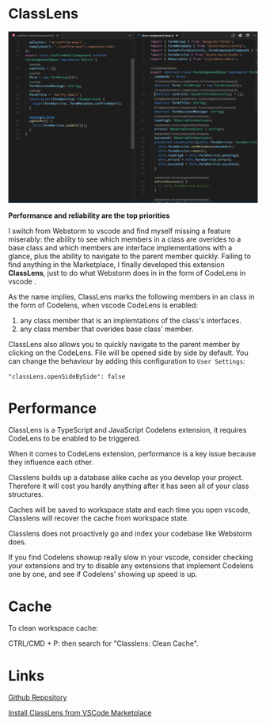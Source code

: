 # ClassLens

![ClassLens](./classlens.gif "Showcase")

**Performance and reliability are the top priorities**

I switch from Webstorm to vscode and find myself missing a feature miserably: the ability to see which members in a class are overides to a base class and which members are interface implementations with a glance, plus the ability to navigate to the parent member quickly. Failing to find anything in the Marketplace, I finally developed this extension **ClassLens**, just to do what Webstorm does in in the form of CodeLens in vscode .

As the name implies, ClassLens marks the following members in an class in the form of Codelens, when vscode CodeLens is enabled:

1.  any class member that is an implemtations of the class's interfaces.
2.  any class member that overides base class' member.

ClassLens also allows you to quickly navigate to the parent member by clicking on the CodeLens. File will be opened side by side by default. You can change the behaviour by adding this configuration to `User Settings`:

```
"classLens.openSideBySide": false
```

# Performance

ClassLens is a TypeScript and JavaScript Codelens extension, it requires CodeLens to be enabled to be triggered.

When it comes to CodeLens extension, performance is a key issue because they influence each other.

Classlens builds up a database alike cache as you develop your project. Therefore it will cost you hardly anything after it has seen all of your class structures.

Caches will be saved to workspace state and each time you open vscode, Classlens will recover the cache from workspace state.

Classlens does not proactively go and index your codebase like Webstorm does.

If you find Codelens showup really slow in your vscode, consider checking your extensions and try to disable any extensions that implement Codelens one by one, and see if Codelens' showing up speed is up.

# Cache

To clean workspace cache:

CTRL/CMD + P: then search for "Classlens: Clean Cache".

# Links

[Github Repository](https://github.com/rexebin/classlens)

[Install ClassLens from VSCode Marketplace](https://marketplace.visualstudio.com/items?itemName=rexebin.classlens)

